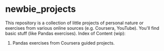 # newbie_projects
This repository is a collection of little projects of personal nature or exercises from various online sources (e.g. Coursera, YouTube). You'll find basic stuff (like Pandas exercises).
Index of Content (wip):
1. Pandas exercises from Coursera guided projects.
